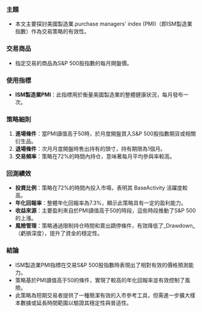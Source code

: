 ### 主題  
- 本文主要探討美國製造業.purchase managers' index (PMI)（即ISM製造業指數）作為交易策略的有效性。  

### 交易商品  
- 指定交易的商品為S&P 500股指數的每月開盤價。  

### 使用指標  
- **ISM製造業PMI**：此指標用於衡量美國製造業的整體健康狀況，每月發布一次。  

### 策略細則  
1. **進場條件**：當PMI讀值高于50時，於月度開盤買入S&P 500股指數期貨或相關衍生品。  
2. **退場條件**：次月月度開盤時售出持有的頭寸，持有期限為1個月。  
3. **交易頻率**：策略在72%的時間內持仓，意味著每月平均參與率較高。  

### 回測績效  
- **投資比例**：策略在72%的時間內投入市場，表明其 BaseActivity 活躍度較高。  
- **年化回報率**：整體年化回報率為7.3%，顯示此策略具有一定的盈利能力。  
- **收益來源**：主要盈利來自於PMI讀值高于50的時段，這些時段推動了S&P 500的上漲。  
- **風險管理**：策略通過限制持仓時間和賣出蹢停條件，有效降低了_Drawdown_（虧損深度），提升了資金的穩定性。  

### 結論  
- ISM製造業PMI指標在交易S&P 500股指數時表現出了相對有效的價格預測能力。  
- 策略基於PMI讀值高于50的條件，實現了較高的年化回報率並有效控制了風險。  
- 此策略為短期交易者提供了一種簡潔有效的入市參考工具，但需進一步擴大樣本數據或延長時間範圍以驗證其穩定性與普适性。
